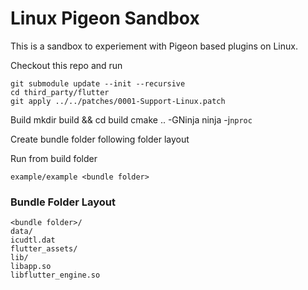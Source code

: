 # Linux Pigeon Sandbox

This is a sandbox to experiement with Pigeon based plugins on Linux.

Checkout this repo and run

    git submodule update --init --recursive
    cd third_party/flutter
    git apply ../../patches/0001-Support-Linux.patch

Build
    mkdir build && cd build
    cmake .. -GNinja
    ninja -j`nproc`

Create bundle folder following folder layout

Run from build folder

    example/example <bundle folder>

### Bundle Folder Layout

    <bundle folder>/
    data/
    icudtl.dat
    flutter_assets/
    lib/
    libapp.so
    libflutter_engine.so
